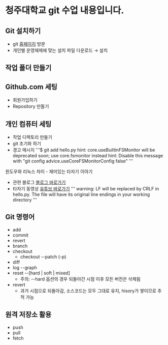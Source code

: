 청주대학교 git 수업 내용입니다.
===================

## Git 설치하기
- git [홈페이지](https://git-scm.com/) 방문
- 개인별 운영체제에 맞는 설치 파일 다운로드 $\to$ 설치


## 작업 폴더 만들기


## Github.com 세팅
- 회원가입하기
- Repository 만들기


## 개인 컴퓨터 세팅
- 작업 디렉토리 만들기
- git 초기화 하기
- 경고 메시지
'''$ git add hello.py
hint: core.useBuiltinFSMonitor will be deprecated soon; use core.fsmonitor instead
hint: Disable this message with "git config advice.useCoreFSMonitorConfig false"
'''

윈도우와 리눅스 차이 - 재미있는 타자기 이야기
- 관련 블로그 [블로그 바로가기](https://velog.io/@jakeseo_me/LF%EC%99%80-CRLF%EC%9D%98-%EC%B0%A8%EC%9D%B4-Feat.-Prettier)
- 타자기 동영상 [유튜브 바로가기](https://youtu.be/FkUXn5bOwzk)
'''
warning: LF will be replaced by CRLF in hello.py.
The file will have its original line endings in your working directory
'''

## Git 명령어
- add
- commit
- revert
- branch
- checkout
  - checkout --patch (-p)
- diff
- log --graph
- reset --[hard | soft | mixed]
  - 주의: --hard 옵션의 경우 되돌아간 시점 이후 모든 버전은 삭제됨
- revert
  - 과거 시점으로 되돌아감, 소스코드는 모두 그대로 유지, hisory가 쌓이므로 추적 가능


## 원격 저장소 활용
- push
- pull
- fetch
